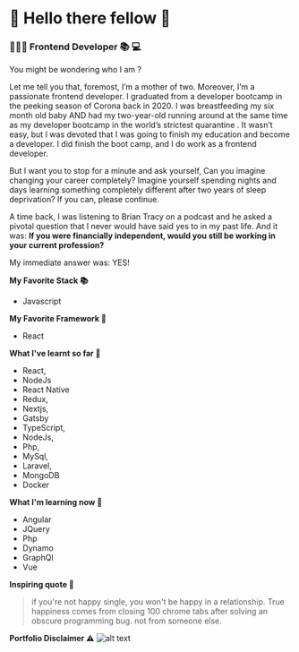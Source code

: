 # 👋 Hello there fellow 🦄 

### 👩🏽‍💻 Frontend Developer 📚 💻
You might be wondering who I am ?

Let me tell you that, foremost, I’m a mother of two. Moreover, I’m a passionate frontend developer.
I graduated from a developer bootcamp in the peeking season of Corona back in 2020. I was breastfeeding my six month old baby AND had my two-year-old running around at the same time as my developer bootcamp in the world’s strictest quarantine .
It wasn’t easy, but I was devoted that I was going to finish my education and become a developer.
I did finish the boot camp, and I do work as a frontend developer.

But I want you to stop for a minute and ask yourself, Can you imagine changing your career completely? Imagine yourself spending nights and days learning something completely different after two years of sleep deprivation?
If you can, please continue.

A time back, I was listening to Brian Tracy on a podcast and he asked a pivotal question that I never would have said yes to in my past life.
And it was: **If you were financially independent, would you still be working in your current profession?**

My immediate answer was: YES!

**My Favorite Stack 📚**
* Javascript 

**My Favorite Framework 🧮**
* React
 

**What I've learnt so far 💭**

* React,
* NodeJs
* React Native
* Redux,
* Nextjs,
* Gatsby
* TypeScript,
* NodeJs,
* Php, 
* MySql,
* Laravel,
* MongoDB
* Docker

**What I'm learning now 🤔**
* Angular
* JQuery
* Php
* Dynamo
* GraphQl
* Vue

**Inspiring quote 🤪**

> if you're not happy single, you won't be happy in a relationship. True happiness comes from closing 100 chrome tabs after solving an obscure programming bug. not from someone else.


**Portfolio Disclaimer ⚠️**
![alt text](https://pbs.twimg.com/media/Eh86sXJWAAENleh.jpg "Meme")



